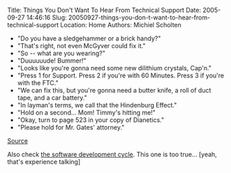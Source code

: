 Title: Things You Don't Want To Hear From Technical Support
Date: 2005-09-27 14:46:16
Slug: 20050927-things-you-don-t-want-to-hear-from-technical-support
Location: Home
Authors: Michiel Scholten

<ul>
<li>"Do you have a sledgehammer or a brick handy?"</li>
<li>"That's right, not even McGyver could fix it."</li>
<li>"So -- what are you wearing?"</li>
<li>"Duuuuuude! Bummer!"</li>
<li>"Looks like you're gonna need some new dilithium crystals, Cap'n."</li>
<li>"Press 1 for Support. Press 2 if you're with 60 Minutes. Press 3 if you're with the FTC."</li>
<li>"We can fix this, but you're gonna need a butter knife, a roll of duct tape, and a car battery."</li>
<li>"In layman's terms, we call that the Hindenburg Effect."</li>
<li>"Hold on a second... Mom! Timmy's hitting me!"</li>
<li>"Okay, turn to page 523 in your copy of Dianetics."</li>
<li>"Please hold for Mr. Gates' attorney."</li>
</ul>
<p><a href="http://www.duckshit.com/computer_jokes/computer_jokes4.html">Source</a></p>

<p>Also check <a href="http://www.urbaczewski.com/humor/softdevcycle.htm">the software development cycle</a>. This one is too true... [yeah, that's experience talking]</p>